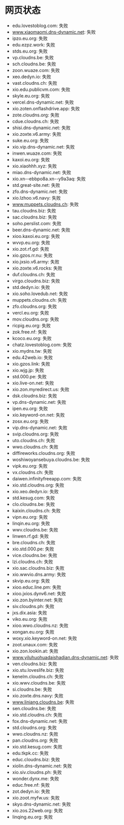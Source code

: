 # 网页状态
- edu.lovestoblog.com: 失败
- www.xiaomaomi.dns-dynamic.net: 失败
- ipzo.eu.org: 失败
- edu.ezpz.work: 失败
- stds.eu.org: 失败
- vp.cloudns.be: 失败
- sch.cloudns.be: 失败
- zoon.wuaze.com: 失败
- xeo.dedyn.io: 失败
- vast.cloudns.ch: 失败
- xio.edu.publicvm.com: 失败
- skyle.eu.org: 失败
- vercel.dns-dynamic.net: 失败
- xio.zoten.onflashdrive.app: 失败
- zote.cloudns.org: 失败
- cdue.cloudns.ch: 失败
- shisi.dns-dynamic.net: 失败
- xio.zoxte.v6.army: 失败
- suke.eu.org: 失败
- xio.vip.dns-dynamic.net: 失败
- inwen.wuaze.com: 失败
- kaxoi.eu.org: 失败
- xio.xiaohhh.xyz: 失败
- miao.dns-dynamic.net: 失败
- xio.xn--ebbpo8a.xn--y9a3aq: 失败
- std.great-site.net: 失败
- zfo.dns-dynamic.net: 失败
- xio.lzhoo.v6.navy: 失败
- www.muppets.cloudns.ch: 失败
- tau.cloudns.biz: 失败
- sac.cloudns.biz: 失败
- soho.perslist.com: 失败
- beer.dns-dynamic.net: 失败
- xioo.kaxoi.eu.org: 失败
- wvvp.eu.org: 失败
- xio.zot.rf.gd: 失败
- xio.gzos.rr.nu: 失败
- xio.jxsio.v6.army: 失败
- xio.zoxte.v6.rocks: 失败
- duf.cloudns.ch: 失败
- virgo.cloudns.biz: 失败
- std.dedyn.io: 失败
- xio.soho.lovedub.net: 失败
- muppets.cloudns.ch: 失败
- zfo.cloudns.org: 失败
- vercl.eu.org: 失败
- mov.cloudns.org: 失败
- ricpig.eu.org: 失败
- zok.free.nf: 失败
- kcoco.eu.org: 失败
- chatz.lovestoblog.com: 失败
- xio.mydns.tw: 失败
- edu.42web.io: 失败
- xio.gzos.link: 失败
- xio.wjg.jp: 失败
- std.000.pe: 失败
- xio.live-on.net: 失败
- xio.zon.myredirect.us: 失败
- dsk.cloudns.biz: 失败
- vp.dns-dynamic.net: 失败
- ipen.eu.org: 失败
- xio.keyword-on.net: 失败
- zosx.eu.org: 失败
- vip.dns-dynamic.net: 失败
- svip.cloudns.org: 失败
- uto.cloudns.ch: 失败
- wwo.cloudns.ch: 失败
- diffireworks.cloudns.org: 失败
- woshiwoyansebuya.cloudns.be: 失败
- vipk.eu.org: 失败
- vx.cloudns.ch: 失败
- daiwen.infinityfreeapp.com: 失败
- xio.std.cloudns.org: 失败
- xio.xeo.dedyn.io: 失败
- std.kesug.com: 失败
- clo.cloudns.be: 失败
- kaixin.cloudns.ch: 失败
- vipn.eu.org: 失败
- linqin.eu.org: 失败
- wwv.cloudns.be: 失败
- linwen.rf.gd: 失败
- bre.cloudns.ch: 失败
- xio.std.000.pe: 失败
- vice.cloudns.be: 失败
- lzi.cloudns.ch: 失败
- xio.sac.cloudns.biz: 失败
- xio.wwvio.dns.army: 失败
- skvip.eu.org: 失败
- xioo.educ.line.pm: 失败
- xioo.jxios.dynv6.net: 失败
- xio.zon.byinter.net: 失败
- siv.cloudns.ph: 失败
- jxs.dix.asia: 失败
- viko.eu.org: 失败
- xioo.wwo.cloudns.nz: 失败
- xongan.eu.org: 失败
- woxy.xio.keyword-on.net: 失败
- zoot.unaux.com: 失败
- xio.zon.lookin.at: 失败
- www.yiluhuohuadaishadian.dns-dynamic.net: 失败
- ven.cloudns.biz: 失败
- xio.stu.loveslife.biz: 失败
- kenelm.cloudns.ch: 失败
- xio.wwv.cloudns.be: 失败
- si.cloudns.be: 失败
- xio.zoxte.dns.navy: 失败
- www.liniang.cloudns.be: 失败
- sen.cloudns.be: 失败
- xio.std.cloudns.ch: 失败
- fox.dns-dynamic.net: 失败
- std.cloudns.org: 失败
- wwo.cloudns.nz: 失败
- pan.cloudns.org: 失败
- xio.std.kesug.com: 失败
- edu.tkpk.cc: 失败
- educ.cloudns.biz: 失败
- xiolin.dns-dynamic.net: 失败
- xio.siv.cloudns.ph: 失败
- wonder.dynx.me: 失败
- educ.free.nf: 失败
- zot.dedyn.io: 失败
- xio.zoot.myfw.us: 失败
- skyo.dns-dynamic.net: 失败
- xio.zos.22web.org: 失败
- linqing.eu.org: 失败

